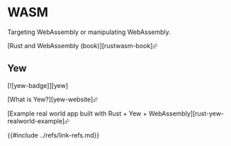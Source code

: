 # WASM

Targeting WebAssembly or manipulating WebAssembly.

[Rust and WebAssembly (book)][rustwasm-book]⮳

## Yew

[![yew-badge]][yew]

[What is Yew?][yew-website]⮳

[Example real world app built with Rust + Yew + WebAssembly][rust-yew-realworld-example]⮳

{{#include ../refs/link-refs.md}}
